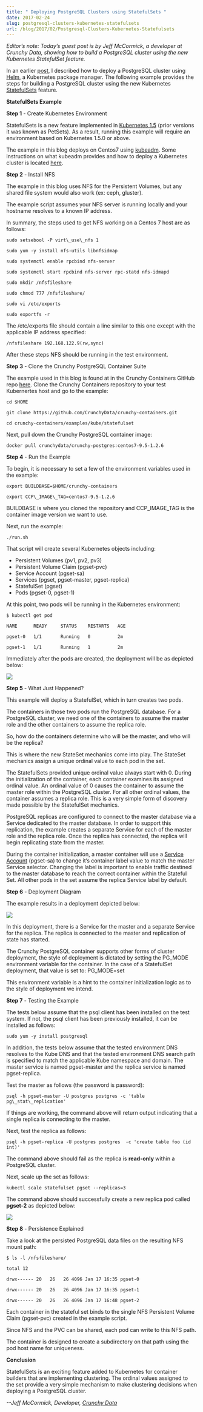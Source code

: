 ```yaml
---
title: " Deploying PostgreSQL Clusters using StatefulSets "
date: 2017-02-24
slug: postgresql-clusters-kubernetes-statefulsets
url: /blog/2017/02/Postgresql-Clusters-Kubernetes-Statefulsets
---
```

_Editor’s note: Today’s guest post is by Jeff McCormick, a developer at Crunchy Data, showing how to build a PostgreSQL cluster using the new Kubernetes StatefulSet feature._

In an earlier [post](https://kubernetes.io/blog/2016/09/creating-postgresql-cluster-using-helm), I described how to deploy a PostgreSQL cluster using [Helm](https://github.com/kubernetes/helm), a Kubernetes package manager. The following example provides the steps for building a PostgreSQL cluster using the new Kubernetes [StatefulSets](/docs/concepts/abstractions/controllers/statefulsets/) feature.

**StatefulSets Example**

**Step 1** - Create Kubernetes Environment

StatefulSets is a new feature implemented in [Kubernetes 1.5](https://kubernetes.io/blog/2016/12/kubernetes-1.5-supporting-production-workloads) (prior versions it was known as PetSets). As a result, running this example will require an environment based on Kubernetes 1.5.0 or above.

The example in this blog deploys on Centos7 using [kubeadm](/docs/admin/kubeadm/). Some instructions on what kubeadm provides and how to deploy a Kubernetes cluster is located [here](http://linoxide.com/containers/setup-kubernetes-kubeadm-centos).

**Step 2** - Install NFS

The example in this blog uses NFS for the Persistent Volumes, but any shared file system would also work (ex: ceph, gluster).

The example script assumes your NFS server is running locally and your hostname resolves to a known IP address.

In summary, the steps used to get NFS working on a Centos 7 host are as follows:



```
sudo setsebool -P virt\_use\_nfs 1

sudo yum -y install nfs-utils libnfsidmap

sudo systemctl enable rpcbind nfs-server

sudo systemctl start rpcbind nfs-server rpc-statd nfs-idmapd

sudo mkdir /nfsfileshare

sudo chmod 777 /nfsfileshare/

sudo vi /etc/exports

sudo exportfs -r
 ```



The /etc/exports file should contain a line similar to this one except with the applicable IP address specified:



```
/nfsfileshare 192.168.122.9(rw,sync)
 ```



After these steps NFS should be running in the test environment.



**Step 3** - Clone the Crunchy PostgreSQL Container Suite



The example used in this blog is found at in the Crunchy Containers GitHub repo [here](https://github.com/CrunchyData/crunchy-containers.git). Clone the Crunchy Containers repository to your test Kubernertes host and go to the example:



```
cd $HOME

git clone https://github.com/CrunchyData/crunchy-containers.git

cd crunchy-containers/examples/kube/statefulset
 ```



Next, pull down the Crunchy PostgreSQL container image:



```
docker pull crunchydata/crunchy-postgres:centos7-9.5-1.2.6
 ```



**Step 4** - Run the Example



To begin, it is necessary to set a few of the environment variables used in the example:



```
export BUILDBASE=$HOME/crunchy-containers

export CCP\_IMAGE\_TAG=centos7-9.5-1.2.6
 ```



BUILDBASE is where you cloned the repository and CCP\_IMAGE\_TAG is the container image version we want to use.



Next, run the example:



```
./run.sh
 ```



That script will create several Kubernetes objects including:

-  Persistent Volumes (pv1, pv2, pv3)
-  Persistent Volume Claim (pgset-pvc)
-  Service Account (pgset-sa)
-  Services (pgset, pgset-master, pgset-replica)
-  StatefulSet (pgset)
-  Pods (pgset-0, pgset-1)

At this point, two pods will be running in the Kubernetes environment:



```
$ kubectl get pod

NAME      READY     STATUS    RESTARTS   AGE

pgset-0   1/1       Running   0          2m

pgset-1   1/1       Running   1          2m
 ```



Immediately after the pods are created, the deployment will be as depicted below:

[![](https://lh5.googleusercontent.com/tGg-37a7SoVQR9Zn3R209iKbkegX5XqRQdRa5ZD6q-vpm1hWqtBxnhOBiGw2uHHkZ5lc_VBKrSEEP29BmAzoWc1xydV7G4I8kaQqVZoYOdRCvBf755Rxf9aj-pm7FhfmgECBW3gR)](https://lh5.googleusercontent.com/tGg-37a7SoVQR9Zn3R209iKbkegX5XqRQdRa5ZD6q-vpm1hWqtBxnhOBiGw2uHHkZ5lc_VBKrSEEP29BmAzoWc1xydV7G4I8kaQqVZoYOdRCvBf755Rxf9aj-pm7FhfmgECBW3gR)



**Step 5** - What Just Happened?



This example will deploy a StatefulSet, which in turn creates two pods.



The containers in those two pods run the PostgreSQL database. For a PostgreSQL cluster, we need one of the containers to assume the master role and the other containers to assume the replica role.



So, how do the containers determine who will be the master, and who will be the replica?



This is where the new StateSet mechanics come into play. The StateSet mechanics assign a unique ordinal value to each pod in the set.



The StatefulSets provided unique ordinal value always start with 0. During the initialization of the container, each container examines its assigned ordinal value. An ordinal value of 0 causes the container to assume the master role within the PostgreSQL cluster. For all other ordinal values, the container assumes a replica role. This is a very simple form of discovery made possible by the StatefulSet mechanics.



PostgreSQL replicas are configured to connect to the master database via a Service dedicated to the master database. In order to support this replication, the example creates a separate Service for each of the master role and the replica role. Once the replica has connected, the replica will begin replicating state from the master.



During the container initialization, a master container will use a [Service Account](/docs/user-guide/service-accounts/) (pgset-sa) to change it’s container label value to match the master Service selector.  Changing the label is important to enable traffic destined to the master database to reach the correct container within the Stateful Set.  All other pods in the set assume the replica Service label by default.



**Step 6** - Deployment Diagram



The example results in a deployment depicted below:

 ![](https://lh3.googleusercontent.com/5NthdAnA243jN_gXVlwZsg74jkGgCwQZh1yq78-8E0L7wuDgpdqH_AaeUvQd9RtXIlOV0cAWv1P0a_2oeVJN8fHstf9Iev1c-swGIqojIw0pXrVuqAqpCF3M5hw6sdTmx_1-Bg27)

In this deployment, there is a Service for the master and a separate Service for the replica.  The replica is connected to the master and replication of state has started.



The Crunchy PostgreSQL container supports other forms of cluster deployment, the style of deployment is dictated by setting the PG\_MODE environment variable for the container.  In the case of a StatefulSet deployment, that value is set to: PG\_MODE=set



This environment variable is a hint to the container initialization logic as to the style of deployment we intend.



**Step 7** - Testing the Example



The tests below assume that the psql client has been installed on the test system. If not, the psql client has been previously installed, it can be installed as follows:



```
sudo yum -y install postgresql
 ```



In addition, the tests below assume that the tested environment DNS resolves to the Kube DNS and that the tested environment DNS search path is specified to match the applicable Kube namespace and domain. The master service is named pgset-master and the replica service is named pgset-replica.



Test the master as follows (the password is password):



```
psql -h pgset-master -U postgres postgres -c 'table pg\_stat\_replication'
 ```



If things are working, the command above will return output indicating that a single replica is connecting to the master.



Next, test the replica as follows:



```
psql -h pgset-replica -U postgres postgres  -c 'create table foo (id int)'
 ```



The command above should fail as the replica is **read-only** within a PostgreSQL cluster.



Next, scale up the set as follows:



```
kubectl scale statefulset pgset --replicas=3
 ```



The command above should successfully create a new replica pod called **pgset-2** as depicted below:

 ![](https://lh5.googleusercontent.com/w82XRPd9LqwgcoY3wJrilJEULxZyub6HLcFk332--1fd94-Vte4YlDFvspLM9syNCdT47PISJlEDo7jSPmiflFv-ZZKmrY6Jm6sJWMki0RfJigf6a6IEPNeyy1PJ_5Mhd4NW4rHm)





**Step 8** - Persistence Explained



Take a look at the persisted PostgreSQL data files on the resulting NFS mount path:



```
$ ls -l /nfsfileshare/

total 12

drwx------ 20   26   26 4096 Jan 17 16:35 pgset-0

drwx------ 20   26   26 4096 Jan 17 16:35 pgset-1

drwx------ 20   26   26 4096 Jan 17 16:48 pgset-2
 ```



Each container in the stateful set binds to the single NFS Persistent Volume Claim (pgset-pvc) created in the example script.



Since NFS and the PVC can be shared, each pod can write to this NFS path.



The container is designed to create a subdirectory on that path using the pod host name for uniqueness.



**Conclusion**



StatefulSets is an exciting feature added to Kubernetes for container builders that are implementing clustering. The ordinal values assigned to the set provide a very simple mechanism to make clustering decisions when deploying a PostgreSQL cluster.





_--Jeff McCormick, Developer, [Crunchy Data](http://crunchydata.com/)_
